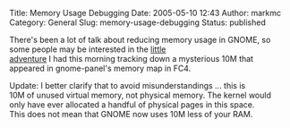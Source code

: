 Title: Memory Usage Debugging
Date: 2005-05-10 12:43
Author: markmc
Category: General
Slug: memory-usage-debugging
Status: published

There's been a lot of talk about reducing memory usage in GNOME, so  
some people may be interested in the [little  
adventure](http://mail.gnome.org/archives/desktop-devel-list/2005-May/msg00052.html)
I had this morning tracking down a mysterious 10M that  
appeared in gnome-panel's memory map in FC4.

Update: I better clarify that to avoid misunderstandings ... this is  
10M of unused virtual memory, not physical memory. The kernel would  
only have ever allocated a handful of physical pages in this space.  
This does not mean that GNOME now uses 10M less of your RAM.
